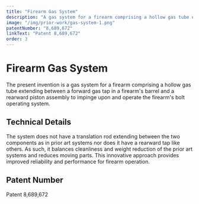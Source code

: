 ```yaml
---
title: "Firearm Gas System"
description: "A gas system for a firearm comprising a hollow gas tube extending between a forward gas tap in a firearm's barrel and a rearward piston assembly to operate the bolt system."
image: "/img/prior-work/gas-system-1.png"
patentNumber: "8,689,672"
linkText: "Patent 8,689,672"
order: 3
---
```


# Firearm Gas System

The present invention is a gas system for a firearm comprising a hollow gas tube extending between a forward gas tap in a firearm's barrel and a rearward piston assembly to impinge upon and operate the firearm's bolt operating system.

## Technical Details

The system does not have a translation rod extending between the two components as in prior art systems nor does it have a rearward tap like others. As such, it balances cleanliness and weight reduction of the prior art systems and reduces moving parts. This innovative approach provides improved reliability and performance for firearm operation.

## Patent Number

Patent 8,689,672
